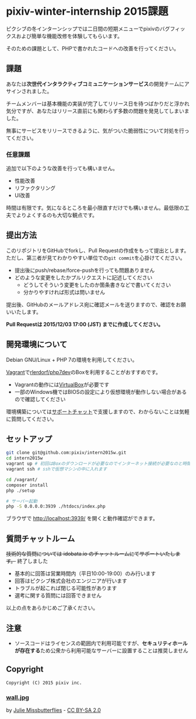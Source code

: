 # pixiv-winter-internship 2015課題

ピクシブの冬インターンシップでは二日間の短期メニューでpixivのバグフィックスおよび簡単な機能改修を体験してもらいます。

そのための課題として、PHPで書かれたコードへの改善を行ってください。

## 課題

あなたは**次世代インタラクティブコミュニケーションサービス**の開発チームにアサインされました。

チームメンバーは基本機能の実装が完了してリリース日を待つばかりだと浮かれ気分ですが、あなたはリリース直前にも関わらず多数の問題を発見してしまいました。

無事にサービスをリリースできるように、気がついた脆弱性について対処を行ってください。

### 任意課題

追加で以下のような改善を行っても構いません。

 * 性能改善
 * リファクタリング
 * UI改善

時間は有限です。気になるところを最小限直すだけでも構いません。最低限の工夫でよりよくするのも大切な観点です。

## 提出方法

このリポジトリをGitHubでforkし、Pull Requestの作成をもって提出とします。ただし、第三者が見てわかりやすい単位での`git commit`を心掛けてください。

* 提出後にpush/rebase/force-pushを行っても問題ありません
* どのような変更をしたかプルリクエストに記述してください
  * どうしてそういう変更をしたのか箇条書きなどで書いてください
  * 分かりやすければ形式は問いません

提出後、GitHubのメールアドレス宛に確認メールを送りますので、確認をお願いいたします。

__Pull Requestは 2015/12/03 17:00 (JST) までに作成してください。__

## 開発環境について

Debian GNU/Linux + PHP 7の環境を利用してください。

[Vagrant](https://www.vagrantup.com/)で[rlerdorf/php7dev](https://github.com/rlerdorf/php7dev)のBoxを利用することがおすすめです。

 * Vagrantの動作には[VirtualBox](https://www.virtualbox.org/)が必要です
 * 一部のWindows機ではBIOSの設定により仮想環境が動作しない場合があるので確認してください

環境構築については[サポートチャット](https://idobata.io/organizations/pixiv/rooms/intern2015w_guest/join_request/fa64b276-3e72-4fe1-881f-b188091d3699)で支援しますので、わからないことは気軽に質問してください。

## セットアップ

```sh
git clone git@github.com:pixiv/intern2015w.git
cd intern2015w
vagrant up # 初回はBoxのダウンロードが必要なのでインターネット接続が必要なのと時間がかかります
vagrant ssh # sshで仮想マシンの中に入れます

cd /vagrant/
composer install
php ./setup

# サーバー起動
php -S 0.0.0.0:3939 ./htdocs/index.php
```

ブラウザで [http://localhost:3939/](http://localhost:3939/) を開くと動作確認ができます。

## 質問チャットルーム

~~技術的な質問については idobata.io のチャットルームにてサポートいたします。~~ 終了しました

 * 基本的に回答は営業時間内（平日10:00-19:00）のみ行います
 * 回答はピクシブ株式会社のエンジニアが行います
 * トラブルが起これば閉じる可能性があります
 * 選考に関する質問には回答できません

以上の点をあらかじめご了承ください。

## 注意

* ソースコードはライセンスの範囲内で利用可能ですが、**セキュリティホールが存在する**ため公衆から利用可能なサーバーに設置することは推奨しません

## Copyright

    Copyright (C) 2015 pixiv inc.

### [wall.jpg](https://www.flickr.com/photos/missbutterfly/20630854981/in/photolist-xr5wqe-8gYDbE-53Vts2-bv7mcy-pypa8W-cj1FNE-oPCf9i-nDHKRJ-eZTdu6-fRNYJt-rBbwpA-5xQJag-foM8Lk-zFKCcs-5eMsfq-nrAyGX-ncdJvQ-amLm3g-aVhz5n-98wgNj-8suDTx-qFKXCX-8pFYik-6YgxJ6-o76w6Q-nK7dKV-4PhUdE-fxzBSk-dN895J-5NBj93-2H4Hwi-4fj2Sc-741VDU-9H6FrD-cYcrDG-btDqqB-snfcc9-9Nke5x-aq6YDK-9LzoPF-adBqvw-5NBj9K-e4MNz2-NMuah-8ACb9x-7Cyxxf-6QKN8G-c8D39m-sDtsoH-ajBPqC)

by [Julie Missbutterflies](https://www.flickr.com/photos/missbutterfly/) - [CC BY-SA 2.0](https://creativecommons.org/licenses/by-sa/2.0/)
